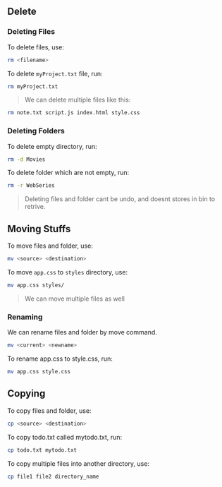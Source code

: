 ## Delete

### Deleting Files

To delete files, use:

```bash
rm <filename>
```

To delete `myProject.txt` file, run:

```bash
rm myProject.txt
```

> We can delete multiple files like this:

```bash
rm note.txt script.js index.html style.css
```

### Deleting Folders

To delete empty directory, run:

```bash
rm -d Movies
```

To delete folder which are not empty, run:

```bash
rm -r WebSeries
```

> Deleting files and folder cant be undo, and doesnt stores in bin to retrive.


## Moving Stuffs

To move files and folder, use:

```bash
mv <source> <destination>
```

To move `app.css` to `styles` directory, use:

```bash
mv app.css styles/
```

> We can move multiple files as well


### Renaming

We can rename files and folder by move command.

```bash
mv <current> <newname>
```

To rename app.css to style.css, run:

```bash
mv app.css style.css
```


## Copying

To copy files and folder, use:

```bash
cp <source> <destination>
```

To copy todo.txt called mytodo.txt, run:

```bash
cp todo.txt mytodo.txt
```


To copy multiple files into another directory, use:

```bash
cp file1 file2 directory_name
```
